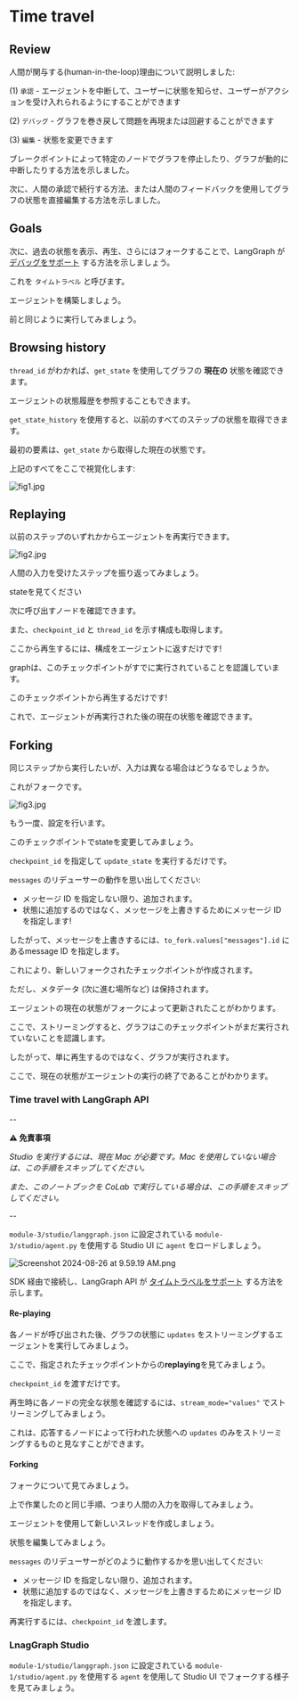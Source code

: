 # Time travel

## Review

人間が関与する(human-in-the-loop)理由について説明しました:

(1) `承認` - エージェントを中断して、ユーザーに状態を知らせ、ユーザーがアクションを受け入れられるようにすることができます

(2) `デバッグ` - グラフを巻き戻して問題を再現または回避することができます

(3) `編集` - 状態を変更できます

ブレークポイントによって特定のノードでグラフを停止したり、グラフが動的に中断したりする方法を示しました。

次に、人間の承認で続行する方法、または人間のフィードバックを使用してグラフの状態を直接編集する方法を示しました。

## Goals

次に、過去の状態を表示、再生、さらにはフォークすることで、LangGraph が [デバッグをサポート](https://langchain-ai.github.io/langgraph/how-tos/human_in_the_loop/time-travel/) する方法を示しましょう。

これを `タイムトラベル` と呼びます。


エージェントを構築しましょう。

前と同じように実行してみましょう。

## Browsing history

`thread_id` がわかれば、`get_state` を使用してグラフの **現在の** 状態を確認できます。

エージェントの状態履歴を参照することもできます。

`get_state_history` を使用すると、以前のすべてのステップの状態を取得できます。

最初の要素は、`get_state` から取得した現在の状態です。

上記のすべてをここで視覚化します:

![fig1.jpg](https://cdn.prod.website-files.com/65b8cd72835ceeacd4449a53/66dbb038211b544898570be3_time-travel1.png)


## Replaying

以前のステップのいずれかからエージェントを再実行できます。

![fig2.jpg](https://cdn.prod.website-files.com/65b8cd72835ceeacd4449a53/66dbb038a0bd34b541c78fb8_time-travel2.png)

人間の入力を受けたステップを振り返ってみましょう。

stateを見てください

次に呼び出すノードを確認できます。

また、`checkpoint_id` と `thread_id` を示す構成も取得します。

ここから再生するには、構成をエージェントに返すだけです!

graphは、このチェックポイントがすでに実行されていることを認識しています。

このチェックポイントから再生するだけです!

これで、エージェントが再実行された後の現在の状態を確認できます。

## Forking

同じステップから実行したいが、入力は異なる場合はどうなるでしょうか。

これがフォークです。

![fig3.jpg](https://cdn.prod.website-files.com/65b8cd72835ceeacd4449a53/66dbb038f89f2d847ee5c336_time-travel3.png)

もう一度、設定を行います。

このチェックポイントでstateを変更してみましょう。

`checkpoint_id` を指定して `update_state` を実行するだけです。

`messages` のリデューサーの動作を思い出してください:

* メッセージ ID を指定しない限り、追加されます。
* 状態に追加するのではなく、メッセージを上書きするためにメッセージ ID を指定します!

したがって、メッセージを上書きするには、`to_fork.values["messages"].id` にあるmessage ID を指定します。

これにより、新しいフォークされたチェックポイントが作成されます。

ただし、メタデータ (次に進む場所など) は保持されます。

エージェントの現在の状態がフォークによって更新されたことがわかります。

ここで、ストリーミングすると、グラフはこのチェックポイントがまだ実行されていないことを認識します。

したがって、単に再生するのではなく、グラフが実行されます。

ここで、現在の状態がエージェントの実行の終了であることがわかります。

### Time travel with LangGraph API

--

**⚠️ 免責事項**

*Studio を実行するには、現在 Mac が必要です。Mac を使用していない場合は、この手順をスキップしてください。*

*また、このノートブックを CoLab で実行している場合は、この手順をスキップしてください。*

--

`module-3/studio/langgraph.json` に設定されている `module-3/studio/agent.py` を使用する Studio UI に `agent` をロードしましょう。

![Screenshot 2024-08-26 at 9.59.19 AM.png](https://cdn.prod.website-files.com/65b8cd72835ceeacd4449a53/66dbb038211b544898570bec_time-travel4.png)

SDK 経由で接続し、LangGraph API が [タイムトラベルをサポート](https://langchain-ai.github.io/langgraph/cloud/how-tos/human_in_the_loop_time_travel/#initial-invocation) する方法を示します。

#### Re-playing
各ノードが呼び出された後、グラフの状態に `updates` をストリーミングするエージェントを実行してみましょう。

ここで、指定されたチェックポイントからの**replaying**を見てみましょう。

`checkpoint_id` を渡すだけです。

再生時に各ノードの完全な状態を確認するには、`stream_mode="values"` でストリーミングしてみましょう。

これは、応答するノードによって行われた状態への `updates` のみをストリーミングするものと見なすことができます。

#### Forking

フォークについて見てみましょう。

上で作業したのと同じ手順、つまり人間の入力を取得してみましょう。

エージェントを使用して新しいスレッドを作成しましょう。

状態を編集してみましょう。

`messages` のリデューサーがどのように動作するかを思い出してください:

* メッセージ ID を指定しない限り、追加されます。
* 状態に追加するのではなく、メッセージを上書きするためにメッセージ ID を指定します。

再実行するには、`checkpoint_id` を渡します。

### LnagGraph Studio
`module-1/studio/langgraph.json` に設定されている `module-1/studio/agent.py` を使用する `agent` を使用して Studio UI でフォークする様子を見てみましょう。